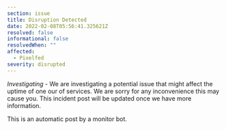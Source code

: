 ```yaml
---
section: issue
title: Disruption Detected
date: 2022-02-08T05:56:41.325621Z
resolved: false
informational: false
resolvedWhen: ""
affected:
  - Pixelfed
severity: disrupted
---
```

*Investigating* - We are investigating a potential issue that might affect the uptime of one our of services. We are sorry for any inconvenience this may cause you. This incident post will be updated once we have more information.

This is an automatic post by a monitor bot.
        